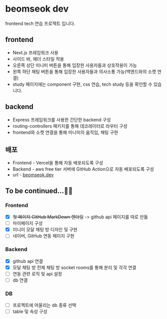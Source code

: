 # beomseok dev

frontend tech 연습 프로젝트 입니다.

## frontend

- Next.js 프레임워크 사용
- 사이드 바, 헤더 스타일 적용
- 오른쪽 상단 미니미 버튼을 통해 입장한 사용자들과 상호작용이 가능
- 왼쪽 하단 채팅 버튼을 통해 입장한 사용자들과 의사소통 가능(백엔드와의 소켓 연결)
- study 페이지에는 component 구현, css 연습, tech study 등을 확인할 수 있습니다.

## backend

- Express 프레임워크를 사용한 간단한 backend 구성
- routing-controllers 패키지를 통해 데코레이터로 라우터 구성
- frontend와 소켓 연결을 통해 미니미의 움직임, 채팅 구현

## 배포

- Frontend - Vercel을 통해 자동 배포되도록 구성
- Backend - aws free tier 서버에 GitHub Action으로 자동 배포되도록 구성
- url - [beomseok.dev](https://beomseok.dev)

## To be continued...🧑‍💻

### Frontend

- [x] ~~첫 페이지 GitHub MarkDown 렌더링~~ -> github api 페이지를 따로 만듦
- [ ] 마이페이지 구성
- [x] 미니미 모달 채팅 방 디자인 및 구현
- [ ] 네이버, GitHub 연동 페이지 구현

### Backend

- [x] github api 연결
- [x] 모달 채팅 방 전체 채팅 방 socket rooms를 통해 분리 및 각각 연결
- [ ] 연동 관련 로직 및 api 설정
- [ ] db 연결

### DB

- [ ] 프로젝트에 어울리는 db 종류 선택
- [ ] table 및 속성 구성
